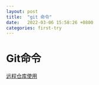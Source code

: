 ```yaml
---
layout: post
title:  "git 命令"
date:   2022-03-06 15:58:26 +0800
categories: first-try
---
```

# Git命令

[远程仓库使用](http://git-scm.com/book/zh/v2/Git-%E5%9F%BA%E7%A1%80-%E8%BF%9C%E7%A8%8B%E4%BB%93%E5%BA%93%E7%9A%84%E4%BD%BF%E7%94%A8) 

